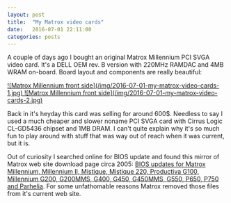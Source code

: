 ```yaml
---
layout: post
title:  "My Matrox video cards"
date:   2016-07-01 22:11:00
categories: posts
---
```


A couple of days ago I bought an original Matrox Millennium PCI SVGA video card.
It's a DELL OEM rev. B version with 220MHz RAMDAC and 4MB WRAM on-board.
Board layout and components are really beautiful:

<a href="/img/2016-07-01-my-matrox-video-cards-1-full.jpg">
![Matrox Millennium front side](/img/2016-07-01-my-matrox-video-cards-1.jpg)
</a>

<a href="/img/2016-07-01-my-matrox-video-cards-2-full.jpg">
![Matrox Millennium front side](/img/2016-07-01-my-matrox-video-cards-2.jpg)
</a>

Back in it's heyday this card was selling for around 600$.
Needless to say I used a much cheaper and slower noname PCI SVGA card with Cirrus Logic CL-GD5436 chipset and 1MB DRAM.
I can't quite explain why it's so much fun to play around with stuff that was way out of reach when it was current, but it is.

Out of curiosity I searched online for BIOS update and found this mirror of Matrox web site download page circa 2005:
[BIOS updates for Matrox Millennium, Millennium II, Mistique, Mistique 220, Productiva G100, Millennium G200, G200MMS, G400, G450, G450MMS, G550, P650, P750 and Parhelia](http://video.rom.by/matrox/recovery/html/home2.htm).
For some unfathomable reasons Matrox removed those files from it's current web site.
